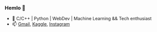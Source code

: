 ### Hemlo 👋


- 🌱 C/C++ | Python | WebDev | Machine Learning && Tech enthusiast
- 📫 [Gmail](mailto:maharshi.pandya2002@gmail.com), [Kaggle](https://www.kaggle.com/me), [Instagram](https://www.instagram.com/_maharshipandya/)
